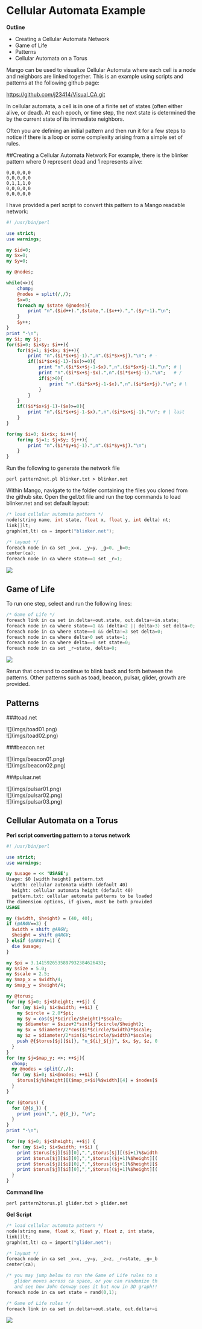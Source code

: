 # Cellular Automata Example

**Outline**
* Creating a Cellular Automata Network
* Game of Life
* Patterns
* Cellular Automata on a Torus

Mango can be used to visualize Cellular Automata where each cell is a node and neighbors are linked together. This is an example using scripts and patterns at the following github page:

https://github.com/j23414/Visual_CA.git

In cellular automata, a cell is in one of a finite set of states (often either alive, or dead). At each epoch, or time step, the next state is determined the by the current state of its immediate neighbors. 

Often you are defining an initial pattern and then run it for a few steps to notice if there is a loop or some complexity arising from a simple set of rules. 

##Creating a Cellular Automata Network
For example, there is the blinker pattern where 0 represent dead and 1 represents alive:

```
0,0,0,0,0
0,0,0,0,0
0,1,1,1,0
0,0,0,0,0
0,0,0,0,0
```

I have provided a perl script to convert this pattern to a Mango readable network:

```perl
#! /usr/bin/perl

use strict;
use warnings;

my $id=0;
my $x=0; 
my $y=0;

my @nodes;

while(<>){
    chomp;
    @nodes = split(/,/);
    $x=0;
    foreach my $state (@nodes){
        print "n".($id++).",$state,".($x++).",".($y*-1)."\n";
    }
    $y++;
}
print "-\n";
my $i; my $j;
for($i=0; $i<$y; $i++){
    for($j=1; $j<$x; $j++){
        print "n".($i*$x+$j-1).",n".($i*$x+$j)."\n"; # -
        if(($i*$x+$j-1)-($x)>=0){
            print "n".($i*$x+$j-1-$x).",n".($i*$x+$j-1)."\n"; # |
            print "n".($i*$x+$j-$x).",n".($i*$x+$j-1)."\n";   # /
            if($j>0){
                print "n".($i*$x+$j-1-$x).",n".($i*$x+$j)."\n"; # \
            }
        }
    }
    if(($i*$x+$j-1)-($x)>=0){
        print "n".($i*$x+$j-1-$x).",n".($i*$x+$j-1)."\n"; # | last
    }
} 

for(my $i=0; $i<$x; $i++){
    for(my $j=1; $j<$y; $j++){
        print "n".($i*$y+$j-1).",n".($i*$y+$j)."\n";
    }
} 
```

Run the following to generate the network file

```
perl pattern2net.pl blinker.txt > blinker.net
```

Within Mango, navigate to the folder containing the files you cloned from the github site. Open the gel.txt file and run the top commands to load blinker.net and set default layout:

```c
/* load cellular automata pattern */
node(string name, int state, float x, float y, int delta) nt;
link[]lt;
graph(nt,lt) ca = import("blinker.net");

/* layout */
foreach node in ca set _x=x, _y=y, _g=0, _b=0;
center(ca);
foreach node in ca where state==1 set _r=1;
```

![](imgs/img44.png)

## Game of Life

To run one step, select and run the following lines:

```c
/* Game of Life */
foreach link in ca set in.delta+=out.state, out.delta+=in.state;
foreach node in ca where state==1 && (delta<2 || delta>3) set delta=0;
foreach node in ca where state==0 && delta!=3 set delta=0;
foreach node in ca where delta>0 set state=1;
foreach node in ca where delta==0 set state=0;
foreach node in ca set _r=state, delta=0;
```

![](imgs/img45.png) 

Rerun that comand to continue to blink back and forth between the patterns. Other patterns such as  toad, beacon, pulsar, glider, growth are provided. 

## Patterns

###toad.net
<div style="width:200px">
![](imgs/toad01.png)   
<div style="width:200px">
![](imgs/toad02.png)

###beacon.net
<div style="width:200px">
![](imgs/beacon01.png)
<div style="width:200px">
![](imgs/beacon02.png)

###pulsar.net
<div style="width:400px">
![](imgs/pulsar01.png)
<div style="width:400px">
![](imgs/pulsar02.png)
<div style="width:400px">
![](imgs/pulsar03.png)

## Cellular Automata on a Torus

**Perl script converting pattern to a torus network**
```perl
#! /usr/bin/perl

use strict;
use warnings;

my $usage = << 'USAGE';
Usage: $0 [width height] pattern.txt
  width: cellular automata width (default 40)
  height: cellular automata height (default 40)
  pattern.txt: cellular automata patterns to be loaded
The dimension options, if given, must be both provided
USAGE

my ($width, $height) = (40, 40);
if (@ARGV==3) {
  $width = shift @ARGV;
  $height = shift @ARGV;
} elsif (@ARGV!=1) {
  die $usage;
}

my $pi = 3.1415926535897932384626433;
my $size = 5.0;
my $scale = 2.5;
my $map_x = $width/4;
my $map_y = $height/4;

my @torus;
for (my $j=0; $j<$height; ++$j) {
  for (my $i=0; $i<$width; ++$i) {
    my $circle = 2.0*$pi;
    my $y = cos($j*$circle/$height)*$scale;
    my $diameter = $size+2*sin($j*$circle/$height);
    my $x = $diameter/2*cos($i*$circle/$width)*$scale;
    my $z = $diameter/2*sin($i*$circle/$width)*$scale;
    push @{$torus[$j][$i]}, "n_${i}_${j}", $x, $y, $z, 0;
  }
}
for (my $j=$map_y; <>; ++$j){
  chomp;
  my @nodes = split(/,/);
  for (my $i=0; $i<@nodes; ++$i) {
    $torus[$j%$height][($map_x+$i)%$width][4] = $nodes[$i];
  }
}

for (@torus) {
  for (@{$_}) {
    print join(",", @{$_}), "\n";
  }
}
print "-\n";

for (my $j=0; $j<$height; ++$j) {
  for (my $i=0; $i<$width; ++$i) {
    print $torus[$j][$i][0],",",$torus[$j][($i+1)%$width][0],"\n";
    print $torus[$j][$i][0],",",$torus[($j+1)%$height][($i+1)%$width][0],"\n";
    print $torus[$j][$i][0],",",$torus[($j+1)%$height][$i][0],"\n";
    print $torus[$j][$i][0],",",$torus[($j+1)%$height][($i-1)%$width][0],"\n";
  }
}
```

**Command line**
```
perl pattern2torus.pl glider.txt > glider.net
```

**Gel Script**
```c
/* load cellular automata pattern */
node(string name, float x, float y, float z, int state, int delta) nt;
link[]lt;
graph(nt,lt) ca = import("glider.net");

/* layout */
foreach node in ca set _x=x, _y=y, _z=z, _r=state, _g=_b=0.50;
center(ca);

/* you may jump below to run the Game of Life rules to see how the
   glider moves across ca space, or you can randomize the ca graph
   and see how John Conway sees it but now in 3D graph!! */
foreach node in ca set state = rand(0,1);

/* Game of Life rules */
foreach link in ca set in.delta+=out.state, out.delta+=in.state; foreach node in ca set state=state==1&&(delta<2||delta>3) ? 0 : state==0&&delta==3 ? 1 : state, _r=state, delta=0;
```

![](torus_ca_graph.PNG)